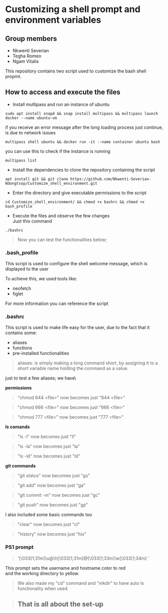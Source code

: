# Customizing a shell prompt and environment variables

## Group members
- Nkwenti Severian
- Tegha Romeo
- Ngam Vitalis

This repository contains two script used to customize the bash shell propmt.

## How to access and execute the files

- Install multipass and run an instance of ubuntu

```
sudo apt install snapd && snap install multipass && multipass launch docker --name ubuntu-vm
```
if you receive an error message after the long loading process just continue, is due to network issues

```
multipass shell ubuntu && docker run -it --name container ubuntu bash
```

you can use  this to check if the instance is running

```
multipass list
```

- Install the dependencies to clone the repository containing the script

```
apt install git && git clone https://github.com/Nkwenti-Severian-Ndongtsop/Customize_shell_environment.git
```

- Enter the directory and give executable permissions to the script 

```
cd Customize_shell_environment/ && chmod +x bashrc && chmod +x bash_profile
```

- Execute the files and observe the few changes\
Just this command

```
./bashrc
```

> Now you can test the functionalities below;

### .bash_profile
This script is used to configure the shell welcome message, which is displayed to the user

To achieve this, we used tools like:
- neofetch
- figlet

For more information you can reference the script

### .bashrc
This script is used to make life easy for the user, due to the fact that it contains some:
- aliases
- functions
- pre-installed functionalities

> aliases: is simply making a long command short, by assigning it to a short variable name holding the command as a value.

just to test a few aliases; we have\

**permissions**

> "chmod 644 \<file>" now becomes just "644 \<file>"

> "chmod 666 \<file>" now becomes just "666 \<file>"

> "chmod 777 \<file>" now becomes just "777 \<file>"

**ls comands**

> "ls -l" now becomes just "ll"

> "ls -la" now becomes just "la"

> "ls -ld" now becomes just "ld"

**git commands**

> "git status" now becomes just "gs"

> "git add" now becomes just "ga"

> "git commit -m" now becomes just "gc"

> "git push" now becomes just "gp"

I also included some basic commands too

> "clear" now becomes just "cl"

> "history" now becomes just "his"

### PS1 prompt

> '\[\033[1;31m\]\u@\h\[\033[1;31m\]@\[\033[1;33m\]\w\[\033[1;34m\] '

This prompt sets the username and hostname color to red\
and the working directory to yellow.

> We also made my "cd" command and "mkdir" to have auto ls functionality when used

> ## That is all about the set-up
